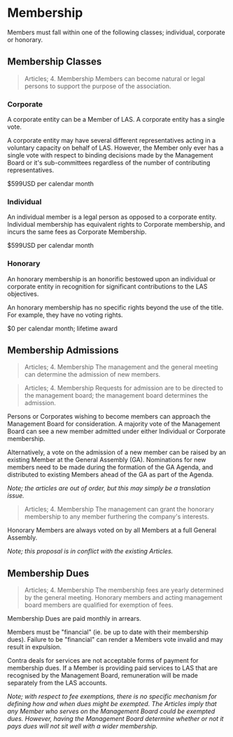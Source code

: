 # Membership

Members must fall within one of the following classes; individual, corporate or honorary.

## Membership Classes

> Articles; 4. Membership
> Members can become natural or legal persons to support the purpose of the association.

### Corporate

A corporate entity can be a Member of LAS.  A corporate entity has a single vote. 

A corporate entity may have several different representatives acting in a voluntary capacity on behalf of LAS. However, the Member only ever has a single vote with respect to binding decisions made by the Management Board or it's sub-committees regardless of the number of contributing representatives.

$599USD per calendar month

### Individual

An individual member is a legal person as opposed to a corporate entity. Individual membership has equivalent rights to Corporate membership, and incurs the same fees as Corporate Membership.

$599USD per calendar month

### Honorary

An honorary membership is an honorific bestowed upon an individual or corporate entity in recognition for significant contributions to the LAS objectives.

An honorary membership has no specific rights beyond the use of the title. For example, they have no voting rights.

$0 per calendar month; lifetime award

## Membership Admissions

> Articles; 4. Membership
> The management and the general meeting can determine the admission of new members.

> Articles; 4. Membership
> Requests for admission are to be directed to the management board; the management board determines the admission.

Persons or Corporates wishing to become members can approach the Management Board for consideration. A majority vote of the Management Board can see a new member admitted under either Individual or Corporate membership.

Alternatively, a vote on the admission of a new member can be raised by an existing Member at the General Assembly (GA). Nominations for new members need to be made during the formation of the GA Agenda, and distributed to existing Members ahead of the GA as part of the Agenda.

_Note; the articles are out of order, but this may simply be a translation issue._

> Articles; 4. Membership
> The management can grant the honorary membership to any member furthering the company's interests.

Honorary Members are always voted on by all Members at a full General Assembly.

_Note; this proposal is in conflict with the existing Articles._

## Membership Dues

> Articles; 4. Membership
> The membership fees are yearly determined by the general meeting. Honorary members and acting management board members are qualified for exemption of fees.

Membership Dues are paid monthly in arrears.

Members must be "financial" (ie. be up to date with their membership dues). Failure to be "financial" can render a Members vote invalid and may result in expulsion.

Contra deals for services are not acceptable forms of payment for membership dues. If a Member is providing paid services to LAS that are recognised by the Management Board, remuneration will be made separately from the LAS accounts.

_Note; with respect to fee exemptions, there is no specific mechanism for defining how and when dues might be exempted. The Articles imply that any Member who serves on the Management Board could be exempted dues. However, having the Management Board determine whether or not it pays dues will not sit well with a wider membership._

